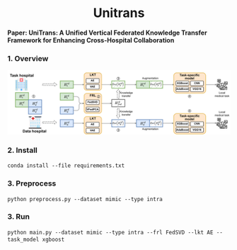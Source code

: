 <h1 align="center">
  <b>Unitrans</b><br>
</h1>

**Paper: UniTrans: A Unified Vertical Federated Knowledge Transfer Framework for Enhancing Cross-Hospital Collaboration**

### 1. Overview

![](assets/overview.png)

### 2. Install

```
conda install --file requirements.txt
```

### 3. Preprocess
```
python preprocess.py --dataset mimic --type intra
```

### 3. Run

```
python main.py --dataset mimic --type intra --frl FedSVD --lkt AE --task_model xgboost
```